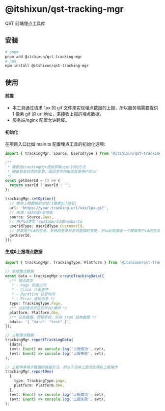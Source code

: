 # @itshixun/qst-tracking-mgr

QST 前端埋点工具库

## 安装

```bash
# pnpm
pnpm add @itshixun/qst-tracking-mgr
# npm
npm install @itshixun/qst-tracking-mgr
```

## 使用

#### 前提

- 本工具通过请求 1px 的 gif 文件来实现埋点数据的上报，所以服务端需要提供 1 像素 gif 的 url 地址，来接收上报的埋点数据。
- 服务端/nginx 配置允许跨域。

#### 初始化

在项目入口比如 main.ts 配置埋点工具的初始化选项:

```ts
import { trackingMgr, Source, UserIdType } from '@itshixun/qst-tracking-mgr';

/**
 * 需要给trackingMgr提供获取userId的方法
 * 随着登录状态的变更，返回空字符串或登录用户的id
 */
const getUserId = () => {
  return userId ? userId : '';
};

trackingMgr.setOption({
  // 接收上报数据的地址(1像素gif地址)
  url: 'https://your.tracking.url/xxx/1px.gif',
  // 来源：SAAS版/本地版
  source: Source.Saas,
  // 用户id类型：customerId或memberId
  userIdType: UserIdType.CustomerId,
  // 获取用户id的方法，系统的登录状态可能随时变更，所以此处接收一个获取用户id的方法，已登录返id，未登录返空字符串
  getUserId,
});
```

#### 生成&上报埋点数据

```ts
import { trackingMgr, TrackingType, Platform } from '@itshixun/qst-tracking-mgr';

// 生成埋点数据
const data = trackingMgr.createTrackingData({
  /** 埋点类型
   * - Page 页面访问
   * - Click 点击事件
   * - Duration 驻留时间
   * - Error 错误信息 */
  type: TrackingType.Page,
  /** 当前埋点所在的平台/模块 */
  platform: Platform.Obe,
  /** 业务数据，预留字段，可存 json 结构数据 */
  bdata: '{ "data": "test" }',
});

// 上报埋点数据
trackingMgr.reportTrackingData(
  [data],
  (evt: Event) => console.log('上报成功', evt),
  (evt: Event) => console.log('上报失败', evt),
);

// 上报单条埋点数据的快捷方法，相当于合并上面的生成和上报操作
trackingMgr.reportOne(
  {
    type: TrackingType.page,
    platform: Platform.Obe,
  },
  (evt: Event) => console.log('上报成功', evt),
  (evt: Event) => console.log('上报失败', evt),
);
```
